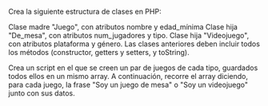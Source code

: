 Crea la siguiente estructura de clases en PHP:

Clase madre "Juego", con atributos nombre y edad_mínima
Clase hija "De_mesa", con atributos num_jugadores y tipo.
Clase hija "Videojuego", con atributos plataforma y género.
Las clases anteriores deben incluir todos los métodos (constructor, getters y setters, y toString).

Crea un script en el que se creen un par de juegos de cada tipo, guardados todos ellos en un mismo array.
A continuación, recorre el array diciendo, para cada juego, la frase "Soy un juego de mesa" o "Soy un videojuego" junto con sus datos.

